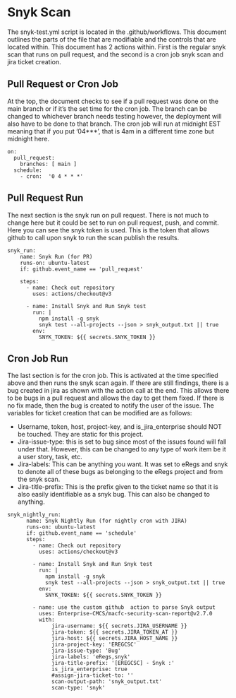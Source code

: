 # Snyk Scan

The snyk-test.yml script is located in the .github/workflows. This document outlines the parts of the file that are modifiable and the controls that are located within. This document has 2 actions within. First is the regular snyk scan that runs on pull request, and the second is a cron job snyk scan and jira ticket creation.

## Pull Request or Cron Job

At the top, the document checks to see if a pull request was done on the main branch or if it’s the set time for the cron job. The branch can be changed to whichever branch needs testing however, the deployment will also have to be done to that branch. The cron job will run at midnight EST meaning that if you put ‘04***’, that is 4am in a different time zone but midnight here.

```
on:
  pull_request:
    branches: [ main ]
  schedule:
    - cron:  '0 4 * * *'
```

## Pull Request Run

The next section is the snyk run on pull request. There is not much to change here but it could be set to run on pull request, push, and commit. Here you can see the snyk token is used. This is the token that allows github to call upon snyk to run the scan publish the results.

```
snyk_run:
    name: Snyk Run (for PR)
    runs-on: ubuntu-latest
    if: github.event_name == 'pull_request'
    
    steps:
      - name: Check out repository
        uses: actions/checkout@v3
      
      - name: Install Snyk and Run Snyk test
        run: |
          npm install -g snyk
          snyk test --all-projects --json > snyk_output.txt || true
        env:
          SNYK_TOKEN: ${{ secrets.SNYK_TOKEN }}
```

## Cron Job Run

The last section is for the cron job. This is activated at the time specified above and then runs the snyk scan again. If there are still findings, there is a bug created in jira as shown with the action call at the end. This allows there to be bugs in a pull request and allows the day to get them fixed. If there is no fix made, then the bug is created to notify the user of the issue. 
The variables for ticket creation that can be modified are as follows: 
-	Username, token, host, project-key, and is_jira_enterprise should NOT be touched. They are static for this project.
-	Jira-issue-type: this is set to bug since most of the issues found will fall under that. However, this can be changed to any type of work item be it a user story, task, etc.
-	Jira-labels: This can be anything you want. It was set to eRegs and snyk to denote all of these bugs as  belonging to the eRegs project and from the snyk scan.
-	Jira-title-prefix: This is the prefix given to the ticket name so that it is also easily identifiable as a snyk bug. This can also be changed to anything.


```
snyk_nightly_run:  
      name: Snyk Nightly Run (for nightly cron with JIRA)
      runs-on: ubuntu-latest
      if: github.event_name == 'schedule'
      steps:
        - name: Check out repository
          uses: actions/checkout@v3
  
        - name: Install Snyk and Run Snyk test
          run: |
            npm install -g snyk
            snyk test --all-projects --json > snyk_output.txt || true
          env:
            SNYK_TOKEN: ${{ secrets.SNYK_TOKEN }}
          
        - name: use the custom github  action to parse Snyk output
          uses: Enterprise-CMCS/macfc-security-scan-report@v2.7.0
          with:
              jira-username: ${{ secrets.JIRA_USERNAME }}
              jira-token: ${{ secrets.JIRA_TOKEN_AT }}
              jira-host: ${{ secrets.JIRA_HOST_NAME }}
              jira-project-key: 'EREGCSC'
              jira-issue-type: 'Bug'
              jira-labels: 'eRegs,snyk'
              jira-title-prefix: '[EREGCSC] - Snyk :'
              is_jira_enterprise: true
              #assign-jira-ticket-to: ''
              scan-output-path: 'snyk_output.txt'
              scan-type: 'snyk'
```

